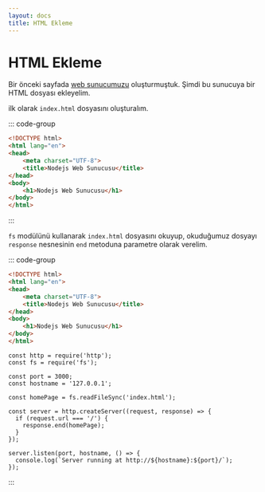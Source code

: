 ```yaml
---
layout: docs
title: HTML Ekleme
---
```


# HTML Ekleme

Bir önceki sayfada [web sunucumuzu](web-sunucusu-olusturma.md) oluşturmuştuk. Şimdi bu sunucuya bir HTML dosyası ekleyelim.

ilk olarak `index.html` dosyasını oluşturalım.

::: code-group
```html [index.html]
<!DOCTYPE html>
<html lang="en">
<head>
    <meta charset="UTF-8">
    <title>Nodejs Web Sunucusu</title>
</head>
<body>
    <h1>Nodejs Web Sunucusu</h1>
</body>
</html>
```
:::

`fs` modülünü kullanarak `index.html` dosyasını okuyup, okuduğumuz dosyayı `response` nesnesinin `end` 
metoduna parametre olarak verelim.

::: code-group
```html [index.html]
<!DOCTYPE html>
<html lang="en">
<head>
    <meta charset="UTF-8">
    <title>Nodejs Web Sunucusu</title>
</head>
<body>
    <h1>Nodejs Web Sunucusu</h1>
</body>
</html>
```

```js{2,7,10-12} [index.js]
const http = require('http');
const fs = require('fs');

const port = 3000;
const hostname = '127.0.0.1';

const homePage = fs.readFileSync('index.html');

const server = http.createServer((request, response) => {
  if (request.url === '/') {
    response.end(homePage);
  }
});

server.listen(port, hostname, () => {
  console.log(`Server running at http://${hostname}:${port}/`);
});
```
:::
